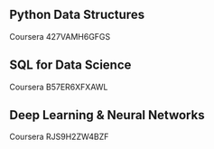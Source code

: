 ## Python Data Structures
Coursera 427VAMH6GFGS

## SQL for Data Science
Coursera B57ER6XFXAWL

## Deep Learning & Neural Networks
Coursera RJS9H2ZW4BZF
